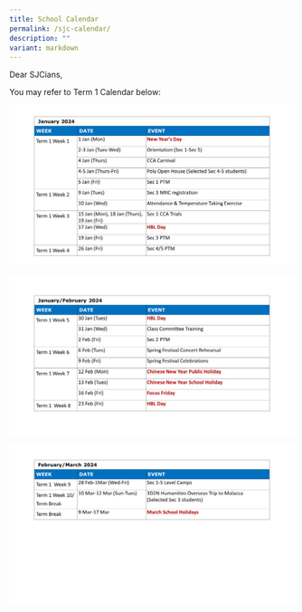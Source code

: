 ```yaml
---
title: School Calendar
permalink: /sjc-calendar/
description: ""
variant: markdown
---
```

Dear SJCians,

You may refer to Term 1 Calendar below:



![](/images/School%20Calendar/sch_calendar_1.JPG)

![](/images/School%20Calendar/sch_calendar_2.JPG)

![](/images/School%20Calendar/sch_calendar_3.JPG)